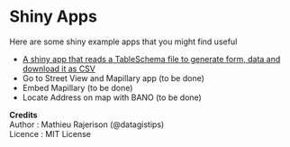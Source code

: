 # Shiny Apps

Here are some shiny example apps that you might find useful

- [A shiny app that reads a TableSchema file to generate form, data and download it as CSV](01_TableSchema)
- Go to Street View and Mapillary app (to be done)
- Embed Mapillary (to be done)
- Locate Address on map with BANO (to be done)

**Credits**  
Author : Mathieu Rajerison (@datagistips)  
Licence : MIT License

